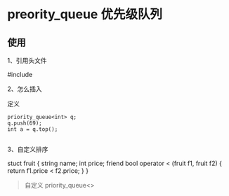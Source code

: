 # preority_queue 优先级队列

## 使用

1、引用头文件

#include <queue>

2、怎么插入

定义
```
priority_queue<int> q;
q.push(69);
int a = q.top();


```
3、自定义排序

stuct fruit {
    string name;
    int price;
    friend bool operator < (fruit f1, fruit f2) {
        return f1.price < f2.price;
    }
}

> 自定义 priority_queue<>

